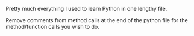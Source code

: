 Pretty much everything I used to learn Python in one lengthy file. 

Remove comments from method calls at the end of the python file for the method/function calls you wish to do.
